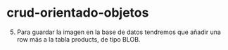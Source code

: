 # crud-orientado-objetos
5. Para guardar la imagen en la base de datos tendremos que añadir una row más a la tabla products, de tipo BLOB.
